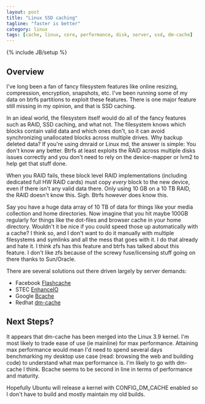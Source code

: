 ```yaml
---
layout: post
title: "Linux SSD caching"
tagline: "faster is better"
category: linux
tags: [cache, linux, core, performance, disk, server, ssd, dm-cache]
---
```

{% include JB/setup %}

Overview
--------

I've long been a fan of fancy filesystem features like online resizing, compression, encryption, snapshots, etc.  I've been running some of my data on btrfs partitions to exploit these features.  There is one major feature still missing in my opinion, and that is SSD caching.

In an ideal world, the filesystem itself would do all of the fancy features such as RAID, SSD caching, and what not.  The filesystem knows which blocks contain valid data and which ones don't, so it can avoid synchronizing unallocated blocks across multiple drives.  Why backup deleted data?  If you're using dmraid or Linux md, the answer is simple: You don't know any better.  Btrfs at least exploits the RAID across multiple disks issues correctly and you don't need to rely on the device-mapper or lvm2 to help get that stuff done.

When you RAID fails, these block level RAID implementations (including dedicated full HW RAID cards) must copy _every_ block to the new device, even if there isn't any valid data there.  Only using 10 GB on a 10 TB RAID, the RAID doesn't know this.  Sigh.  Btrfs however does know this.

Say you have a huge data array of 10 TB of data for things like your media collection and home directories.  Now imagine that you hit maybe 100GB regularly for things like the dot-files and browser cache in your home directory.  Wouldn't it be nice if you could speed those up automatically with a cache?  I think so, and I don't want to do it manually with multiple filesystems and symlinks and all the mess that goes with it.  I do that already and hate it.  I think zfs has this feature and btrfs has talked about this feature.  I don't like zfs because of the screwy fuse/licensing stuff going on there thanks to Sun/Oracle.

There are several solutions out there driven largely by server demands:
* Facebook [Flashcache](https://github.com/facebook/flashcache)
* STEC [EnhanceIO](https://github.com/stec-inc/EnhanceIO)
* Google [Bcache](http://bcache.evilpiepirate.org)
* Redhat [dm-cache](https://github.com/jthornber/linux-2.6/tree/thin-dev)


Next Steps?
-----------

It appears that dm-cache has been merged into the Linux 3.9 kernel.  I'm most likely to trade ease of use (ie mainline) for max performance.  Attaining max performance would mean I'd need to spend several days benchmarking my desktop use case (read: browsing the web and building code) to understand what max performance is.  I'm likely to go with dm-cache I think.  Bcache seems to be second in line in terms of performance and maturity.

Hopefully Ubuntu will release a kernel with CONFIG_DM_CACHE enabled so I don't have to build and mostly maintain my old builds.
